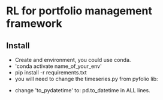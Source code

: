 # RL for portfolio management framework

## Install

- Create and environment, you could use conda.
- 'conda activate name_of_your_env'
- pip install -r requirements.txt
- you will need to change the timeseries.py from pyfolio lib:
+ change  'to_pydatetime' to: pd.to_datetime in ALL lines.
